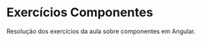 <h1>Exercícios Componentes</h1>

<p>Resolução dos exercícios da aula sobre componentes em Angular.</p>
